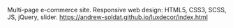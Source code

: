 Multi-page e-commerce site. Responsive web design: HTML5, CSS3, SCSS, JS, jQuery, slider.
https://andrew-soldat.github.io/luxdecor/index.html
